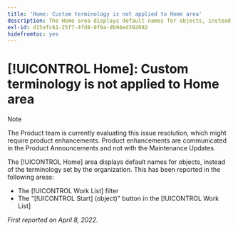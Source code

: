 ```yaml
---
title: 'Home: Custom terminology is not applied to Home area'
description: The Home area displays default names for objects, instead of the terminology set by the organization. This has been reported in various areas.
exl-id: d15afc61-25f7-4fd8-9f9a-db94ed392082
hidefromtoc: yes
---
```

# [!UICONTROL Home]: Custom terminology is not applied to Home area

>[!NOTE]
>
>The Product team is currently evaluating this issue resolution, which might require product enhancements. Product enhancements are communicated in the Product Announcements and not with the Maintenance Updates.

The [!UICONTROL Home] area displays default names for objects, instead of the terminology set by the organization. This has been reported in the following areas:

* The [!UICONTROL Work List] filter
* The "[!UICONTROL Start] (object)" button in the [!UICONTROL Work List]

_First reported on April 8, 2022._
